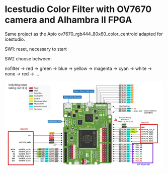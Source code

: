 # Icestudio Color Filter with OV7670 camera and Alhambra II FPGA
  
  Same project as the Apio ov7670_rgb444_80x60_color_centroid adapted for icestudio.

  SW1: reset, necessary to start  

  SW2 choose between:

  nofilter -> red -> green -> blue -> yellow -> magenta -> cyan -> white -> none -> red -> ... 

  
  
  ![OV7670 camera and alhambra pin connection](ov7670_alhambra_interface.png)

